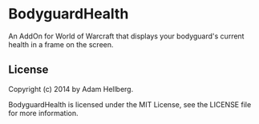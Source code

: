 BodyguardHealth
===============

An AddOn for World of Warcraft that displays your bodyguard's current health in a frame on the screen.

License
-------

Copyright (c) 2014 by Adam Hellberg.

BodyguardHealth is licensed under the MIT License, see the LICENSE file for more information.
